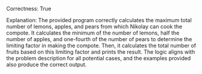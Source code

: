 Correctness: True

Explanation: The provided program correctly calculates the maximum total number of lemons, apples, and pears from which Nikolay can cook the compote. It calculates the minimum of the number of lemons, half the number of apples, and one-fourth of the number of pears to determine the limiting factor in making the compote. Then, it calculates the total number of fruits based on this limiting factor and prints the result. The logic aligns with the problem description for all potential cases, and the examples provided also produce the correct output.